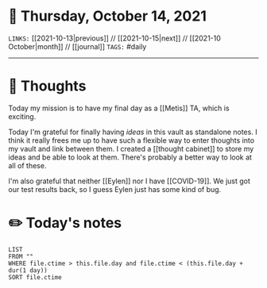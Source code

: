 # 📅 Thursday, October 14, 2021
`LINKS:` [[2021-10-13|previous]] // [[2021-10-15|next]] // [[2021-10 October|month]] // [[journal]] 
`TAGS:` #daily

---
# 💭 Thoughts
Today my mission is to have my final day as a [[Metis]] TA, which is exciting. 

Today I'm grateful for finally having *ideas* in this vault as standalone notes. I think it really frees me up to have such a flexible way to enter thoughts into my vault and link between them. I created a [[thought cabinet]] to store my ideas and be able to look at them. There's probably a better way to look at all of these. 

I'm also grateful that neither [[Eylen]] nor I have [[COVID-19]]. We just got our test results back, so I guess Eylen just has some kind of bug. 

# ✏️ Today's notes
```dataview
LIST 
FROM ""
WHERE file.ctime > this.file.day and file.ctime < (this.file.day + dur(1 day))
SORT file.ctime
```